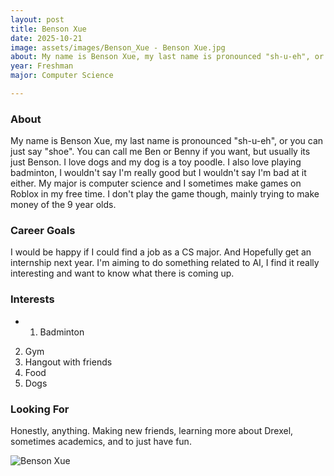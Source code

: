 ```yaml
---
layout: post
title: Benson Xue
date: 2025-10-21
image: assets/images/Benson_Xue - Benson Xue.jpg
about: My name is Benson Xue, my last name is pronounced "sh-u-eh", or you can just say "shoe". You can call me Ben or Benny if you want, but usually its just Benson. I love dogs and my dog is a toy poodle. I also love playing badminton, I wouldn't say I'm really good but I wouldn't say I'm bad at it either. My major is computer science and I sometimes make games on Roblox in my free time. I don't play the game though, mainly trying to make money of the 9 year olds.
year: Freshman
major: Computer Science

---
```


### About

My name is Benson Xue, my last name is pronounced "sh-u-eh", or you can just say "shoe". You can call me Ben or Benny if you want, but usually its just Benson. I love dogs and my dog is a toy poodle. I also love playing badminton, I wouldn't say I'm really good but I wouldn't say I'm bad at it either. My major is computer science and I sometimes make games on Roblox in my free time. I don't play the game though, mainly trying to make money of the 9 year olds.

### Career Goals

I would be happy if I could find a job as a CS major. And Hopefully get an internship next year. I'm aiming to do something related to AI, I find it really interesting and want to know what there is coming up.

### Interests

- 1. Badminton
2. Gym
3. Hangout with friends
4. Food
5. Dogs

### Looking For

Honestly, anything. Making new friends, learning more about Drexel, sometimes academics, and to just have fun.
<div class="text-center my-5">
    <img src="https://sase-drexel.github.io/mentorship-2025/assets/images/Benson_Xue - Benson Xue.jpg" alt="Benson Xue" class="rounded post-img" />
</div>
